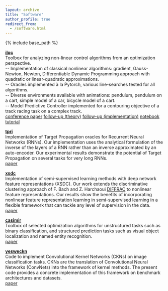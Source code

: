 ```yaml
---
layout: archive
title: "Software"
author_profile: true
redirect_from:
  - /software.html
---
```


{% include base_path %}

[**ilqc**](https://github.com/vroulet/ilqc)  
Toolbox for analyzing non-linear control algorithms from an optimization perspective.  
-- Implementation of classical nonlinear algorithms: gradient, Gauss-Newton, Newton, Differentiable Dynamic Programming approach with quadratic or linear-quadratic approximations.  
-- Oracles implemented à la Pytorch, various line-searches tested for all algorithms.  
-- Diverse environments available with animations: pendulum, pendulum on a cart, simple model of a car, bicycle model of a cart.  
-- Model Predictive Controller implemented for a contouring objective of a track racing task on a complex track.  
[conference paper](http://proceedings.mlr.press/v97/roulet19a.html)
[follow-up (theory)](https://github.com/vroulet/ilqc/blob/master/papers/ilqc_theory.pdf)
[follow-up (implementation)](https://github.com/vroulet/ilqc/blob/master/papers/ilqc_algos.pdf)
[notebook tutorial](https://github.com/vroulet/ilqc/blob/master/ilqc.ipynb)

[**tpri**](https://github.com/vroulet/tpri)  
Implementation of Target Propagation oracles for Recurrent Neural Networks (RNNs). Our implementation uses the analytical formulation of the inverse of the layers of a RNN rather than an inverse approximated by an auto-encoder. Our experimental results demonstrate the potential of Target Propagation on several tasks for very long RNNs.  
[paper](https://arxiv.org/abs/2112.01453)

[**xsdc**](https://github.com/cjones6/xsdc)  
Implementation of semi-supervised learning methods with deep network feature representations (XSDC). Our work extends the discriminative clustering approach of F. Bach and Z. Harchaoui [DIFFRAC](https://papers.nips.cc/paper/2007/hash/22fb0cee7e1f3bde58293de743871417-Abstract.html) to nonlinear feature representations. Our results show the benefits of incorporating nonlinear feature representation learning in semi-supervised learning in a flexible framework that can tackle any level of supervision in the data.  
[paper](https://link.springer.com/article/10.1007/s11222-021-10067-x)

[**casimir**](https://github.com/krishnap25/casimir)  
Toolbox of selected optimization algorithms for unstructured tasks such as binary classification, and structured prediction tasks such as visual object localization and named entity recognition.  
[paper](http://papers.nips.cc/paper/7726-a-smoother-way-to-train-structured-prediction-models)

[**yesweckn**](https://github.com/cjones6/yesweckn)  
Code to implement Convolutional Kernel Networks (CKNs) on image classification tasks. CKNs are the translation of Convolutional Neural Networks (ConvNets) into the framework of kernel methods. The present code provides a concrete implementation of this framework on benchmark architectures and datasets.  
[paper](https://arxiv.org/abs/1903.08131)
